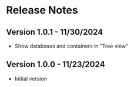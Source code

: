 # Release Notes

## Version 1.0.1 - 11/30/2024
  * Show databases and containers in "Tree view"

## Version 1.0.0 - 11/23/2024
  * Initial version